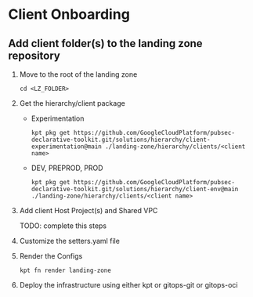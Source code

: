 # Client Onboarding

## Add client folder(s) to the landing zone repository

1. Move to the root of the landing zone

    ```shell
    cd <LZ_FOLDER>
    ```

1. Get the hierarchy/client package
   - Experimentation

      ```shell
      kpt pkg get https://github.com/GoogleCloudPlatform/pubsec-declarative-toolkit.git/solutions/hierarchy/client-experimentation@main ./landing-zone/hierarchy/clients/<client name>
      ```

   - DEV, PREPROD, PROD

      ```shell
      kpt pkg get https://github.com/GoogleCloudPlatform/pubsec-declarative-toolkit.git/solutions/hierarchy/client-env@main ./landing-zone/hierarchy/clients/<client name>
      ```

1. Add client Host Project(s) and Shared VPC

   TODO: complete this steps

1. Customize the setters.yaml file

1. Render the Configs

    ```shell
    kpt fn render landing-zone
    ```

1. Deploy the infrastructure using either kpt or gitops-git or gitops-oci
